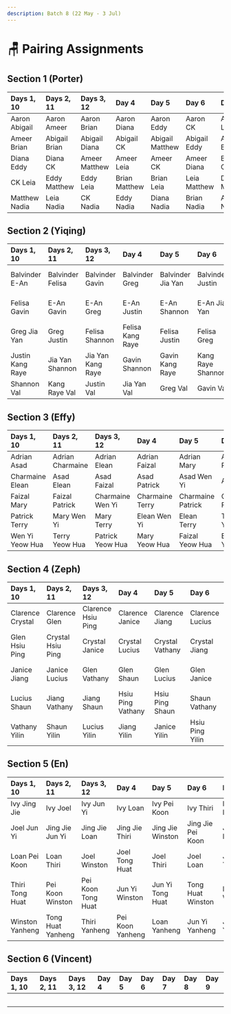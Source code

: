 ```yaml
---
description: Batch 8 (22 May - 3 Jul)
---
```


# 🪑 Pairing Assignments

## Section 1 \(Porter\)

| Days 1, 10 | Days 2, 11 | Days 3, 12 | Day 4 | Day 5 | Day 6 | Day 7 | Day 8 | Day 9 |
| :--- | :--- | :--- | :--- | :--- | :--- | :--- | :--- | :--- |
| Aaron Abigail | Aaron Ameer | Aaron Brian | Aaron Diana | Aaron Eddy | Aaron CK | Aaron Leia | Aaron Matthew | Abigail Ameer |
| Ameer Brian | Abigail Brian | Abigail Diana | Abigail CK | Abigail Matthew | Abigail Eddy | Ameer Eddy | Abigail Leia | Brian Eddy |
| Diana Eddy | Diana CK | Ameer Matthew | Ameer Leia | Ameer CK | Ameer Diana | Brian CK | Brian Diana | Diana Leia |
| CK Leia | Eddy Matthew | Eddy Leia | Brian Matthew | Brian Leia | Leia Matthew | Diana Matthew | Eddy CK | CK Matthew |
| Matthew Nadia | Leia Nadia | CK Nadia | Eddy Nadia | Diana Nadia | Brian Nadia | Abigail Nadia | Ameer Nadia | Aaron Nadia |

## Section 2 \(Yiqing\)

| Days 1, 10 | Days 2, 11 | Days 3, 12 | Day 4 | Day 5 | Day 6 | Day 7 | Day 8 | Day 9 |
| :--- | :--- | :--- | :--- | :--- | :--- | :--- | :--- | :--- |
| Balvinder E-An | Balvinder Felisa | Balvinder Gavin | Balvinder Greg | Balvinder Jia Yan | Balvinder Justin | Balvinder Kang Raye | Balvinder Shannon | E-An Felisa |
| Felisa Gavin | E-An Gavin | E-An Greg | E-An Justin | E-An Shannon | E-An Jia Yan | Felisa Jia Yan | E-An Kang Raye | Gavin Jia Yan |
| Greg Jia Yan | Greg Justin | Felisa Shannon | Felisa Kang Raye | Felisa Justin | Felisa Greg | Gavin Justin | Gavin Greg | Greg Kang Raye |
| Justin Kang Raye | Jia Yan Shannon | Jia Yan Kang Raye | Gavin Shannon | Gavin Kang Raye | Kang Raye Shannon | Greg Shannon | Jia Yan Justin | Justin Shannon |
| Shannon Val | Kang Raye Val | Justin Val | Jia Yan Val | Greg Val | Gavin Val | E-An Val | Felisa Val | Balvinder Val |

## Section 3 \(Effy\)

| Days 1, 10 | Days 2, 11 | Days 3, 12 | Day 4 | Day 5 | Day 6 | Day 7 | Day 8 | Day 9 |
| :--- | :--- | :--- | :--- | :--- | :--- | :--- | :--- | :--- |
| Adrian Asad | Adrian Charmaine | Adrian Elean | Adrian Faizal | Adrian Mary | Adrian Patrick | Adrian Terry | Adrian Wen Yi | Asad Charmaine |
| Charmaine Elean | Asad Elean | Asad Faizal | Asad Patrick | Asad Wen Yi | Asad Mary | Charmaine Mary | Asad Terry | Elean Mary |
| Faizal Mary | Faizal Patrick | Charmaine Wen Yi | Charmaine Terry | Charmaine Patrick | Charmaine Faizal | Elean Patrick | Elean Faizal | Faizal Terry |
| Patrick Terry | Mary Wen Yi | Mary Terry | Elean Wen Yi | Elean Terry | Terry Wen Yi | Faizal Wen Yi | Mary Patrick | Patrick Wen Yi |
| Wen Yi Yeow Hua | Terry Yeow Hua | Patrick Yeow Hua | Mary Yeow Hua | Faizal Yeow Hua | Elean Yeow Hua | Asad Yeow Hua | Charmaine Yeow Hua | Adrian Yeow Hua |

## Section 4 \(Zeph\)

| Days 1, 10 | Days 2, 11 | Days 3, 12 | Day 4 | Day 5 | Day 6 | Day 7 | Day 8 | Day 9 |
| :--- | :--- | :--- | :--- | :--- | :--- | :--- | :--- | :--- |
| Clarence Crystal | Clarence Glen | Clarence Hsiu Ping | Clarence Janice | Clarence Jiang | Clarence Lucius | Clarence Shaun | Clarence Vathany | Crystal Glen |
| Glen Hsiu Ping | Crystal Hsiu Ping | Crystal Janice | Crystal Lucius | Crystal Vathany | Crystal Jiang | Glen Jiang | Crystal Shaun | Hsiu Ping Jiang |
| Janice Jiang | Janice Lucius | Glen Vathany | Glen Shaun | Glen Lucius | Glen Janice | Hsiu Ping Lucius | Hsiu Ping Janice | Janice Shaun |
| Lucius Shaun | Jiang Vathany | Jiang Shaun | Hsiu Ping Vathany | Hsiu Ping Shaun | Shaun Vathany | Janice Vathany | Jiang Lucius | Lucius Vathany |
| Vathany Yilin | Shaun Yilin | Lucius Yilin | Jiang Yilin | Janice Yilin | Hsiu Ping Yilin | Crystal Yilin | Glen Yilin | Clarence Yilin |

## Section 5 \(En\)

| Days 1, 10 | Days 2, 11 | Days 3, 12 | Day 4 | Day 5 | Day 6 | Day 7 | Day 8 | Day 9 |
| :--- | :--- | :--- | :--- | :--- | :--- | :--- | :--- | :--- |
| Ivy Jing Jie | Ivy Joel | Ivy Jun Yi | Ivy Loan | Ivy Pei Koon | Ivy Thiri | Ivy Tong Huat | Ivy Winston | Jing Jie Joel |
| Joel Jun Yi | Jing Jie Jun Yi | Jing Jie Loan | Jing Jie Thiri | Jing Jie Winston | Jing Jie Pei Koon | Joel Pei Koon | Jing Jie Tong Huat | Jun Yi Pei Koon |
| Loan Pei Koon | Loan Thiri | Joel Winston | Joel Tong Huat | Joel Thiri | Joel Loan | Jun Yi Thiri | Jun Yi Loan | Loan Tong Huat |
| Thiri Tong Huat | Pei Koon Winston | Pei Koon Tong Huat | Jun Yi Winston | Jun Yi Tong Huat | Tong Huat Winston | Loan Winston | Pei Koon Thiri | Thiri Winston |
| Winston Yanheng | Tong Huat Yanheng | Thiri Yanheng | Pei Koon Yanheng | Loan Yanheng | Jun Yi Yanheng | Jing Jie Yanheng | Joel Yanheng | Ivy Yanheng |

## Section 6 \(Vincent\)

| Days 1, 10 | Days 2, 11 | Days 3, 12 | Day 4 | Day 5 | Day 6 | Day 7 | Day 8 | Day 9 |
| :--- | :--- | :--- | :--- | :--- | :--- | :--- | :--- | :--- |
|  |  |  |  |  |  |  |  |  |
|  |  |  |  |  |  |  |  |  |
|  |  |  |  |  |  |  |  |  |
|  |  |  |  |  |  |  |  |  |
|  |  |  |  |  |  |  |  |  |


